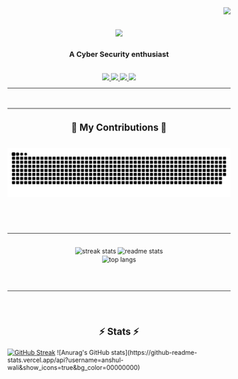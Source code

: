 <img align="right" src="https://visitor-badge.laobi.icu/badge?page_id=anshul-wali/anshul-wali" />

<h1 align="center">
    <img src="https://readme-typing-svg.herokuapp.com/?font=Righteous&size=35&center=true&vCenter=true&width=500&height=70&duration=4000&lines=Hi+There!+👋;+I'm+Anshul+Wali!;" />
</h1>

<h3 align="center">A Cyber Security enthusiast </h3>

<br/>

<!--  <div align="center">
 
 🔭 I’m currently working on **a marketplace**
 
 🌱 I’m currently learning **Docker, Supabase, AWS**

💬 Ask me about **Node.js, React, Firebase... or anything [here](https://github.com/salesp07/salesp07/issues)**

⚡ Fun fact **Game of Thrones Night's Watch cloaks are made from Ikea rugs**

 </div> -->
 
<div align="center"> 
  <a href="mailto:anshulwali2001@gmail.com">
    <img src="https://img.shields.io/badge/Gmail-333333?style=for-the-badge&logo=gmail&logoColor=red" />
  </a>
  <a href="https://www.linkedin.com/in/anshul-wali-7b0908212/" target="_blank">
    <img src="https://img.shields.io/badge/LinkedIn-0077B5?style=for-the-badge&logo=linkedin&logoColor=white" target="_blank" />
  </a>
    <a href="https://tryhackme.com/p/anxul" target="_blank">
    <img src="https://img.shields.io/badge/-TryHackMe-%23212C42?style=for-the-badge&logo=tryhackme&logoColor=white" target="_blank" />
  </a>
  <a>
    <a href="https://play.picoctf.org/users/Anshul_Wali" target="blank">
    <img src="[![PicoCTF](https://img.shields.io/badge/PicoCTF-Participant-blueviolet)](https://picoctf.org/)"/>
  </a>
</div>

 <hr/>
 
<!--- <h2 align="center">⚒️ Languages-Frameworks-Tools ⚒️</h2>
<br/>
<div align="center">
    <img src="https://skillicons.dev/icons?i=linux,bootstrap,mui,html,css,vscode,github,figma,tailwind,git,r" />
    <img src="https://skillicons.dev/icons?i=nodejs,python,javascript,typescript,express,firebase,mongodb,c,java,nextjs,mysql,flask" /><br>
</div> --->

<br/> 
<hr/> 

<div align="center">
  <h2>🐍 My Contributions 🐍</h2>
  <br>
  <img alt="snake eating my contributions" src="https://raw.githubusercontent.com/anshul-wali/anshul-wali/output/github-contribution-grid-snake.svg" />
  
  <br/><br/><br/>
</div>

<hr/>


<br>
<div align=center>
  
 
  <img width=390 src="https://github-readme-streak-stats-anshul-wali.vercel.app/?user=anshul-wali&count_private=true&theme=react&border_radius=10" alt="streak stats"/>
  <img width=390 src="https://github-readme-stats-anshul-wali.vercel.app/api?username=anshul-wali&count_private=true&show_icons=true&theme=react&rank_icon=github&border_radius=10" alt="readme stats" />
  <br/>
  <img width=325 align="center" src="https://github-readme-stats-anshul-wali.vercel.app/api/top-langs/?username=anshul-wali&hide=HTML&langs_count=8&layout=compact&theme=react&border_radius=10&size_weight=0.5&count_weight=0.5&exclude_repo=github-readme-stats" alt="top langs" />
</div>

<br/><br/>

<hr/>
<br/>
<br/>

<h2 align="center">⚡ Stats ⚡</h2>
<!--- [![Anurag's GitHub stats](https://github-readme-stats.vercel.app/api?username=anshul-wali)](https://github.com/anuraghazra/github-readme-stats) --->
<a href="https://git.io/streak-stats"><img src="https://streak-stats.demolab.com?user=anshul-wali&theme=neon&hide_border=true&date_format=j%20M%5B%20Y%5D" alt="GitHub Streak" /></a>
![Anurag's GitHub stats](https://github-readme-stats.vercel.app/api?username=anshul-wali&show_icons=true&bg_color=00000000)
